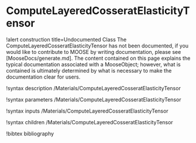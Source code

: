 <!-- MOOSE Documentation Stub: Remove this when content is added. -->

# ComputeLayeredCosseratElasticityTensor

!alert construction title=Undocumented Class
The ComputeLayeredCosseratElasticityTensor has not been documented, if you would like to contribute to MOOSE by
writing documentation, please see [MooseDocs/generate.md]. The content contained on this page explains
the typical documentation associated with a MooseObject; however, what is contained is ultimately
determined by what is necessary to make the documentation clear for users.

!syntax description /Materials/ComputeLayeredCosseratElasticityTensor

!syntax parameters /Materials/ComputeLayeredCosseratElasticityTensor

!syntax inputs /Materials/ComputeLayeredCosseratElasticityTensor

!syntax children /Materials/ComputeLayeredCosseratElasticityTensor

!bibtex bibliography
